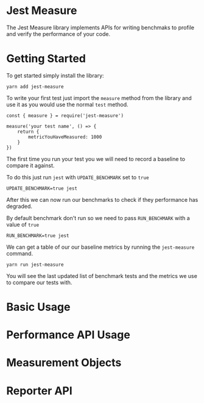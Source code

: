 # Jest Measure

The Jest Measure library implements APIs for writing benchmaks to profile and
verify the performance of your code.

# Getting Started

To get started simply install the library:

```
yarn add jest-measure
```

To write your first test just import the 
`measure` method from the library and use it
as you would use the normal `test` method.

```
const { measure } = require('jest-measure')

measure('your test name', () => {
    return {
        metricYouHaveMeasured: 1000
    }
})
```

The first time you run your test you we will
need to record a baseline to compare it against.

To do this just run `jest` with `UPDATE_BENCHMARK` set to `true`

```
UPDATE_BENCHMARK=true jest
```

After this we can now run our benchmarks to check if they performance
has degraded.

By default benchmark don't run so we need to 
pass `RUN_BENCHMARK` with a value of `true`

```
RUN_BENCHMARK=true jest
```

We can get a table of our our baseline metrics by running 
the `jest-measure` command.

```
yarn run jest-measure
```

You will see the last updated list of benchmark tests
and the metrics we use to compare our tests with.

# Basic Usage

# Performance API Usage

# Measurement Objects

# Reporter API